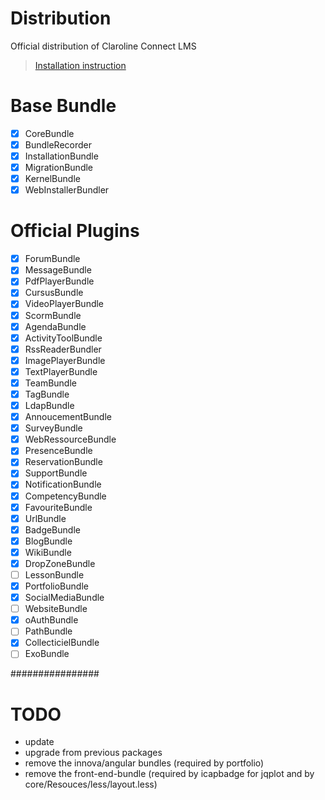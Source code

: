 # Distribution
Official distribution of Claroline Connect LMS

> [Installation instruction](https://github.com/claroline/Claroline/blob/master/README.md)

# Base Bundle

- [x] CoreBundle
- [x] BundleRecorder
- [x] InstallationBundle
- [x] MigrationBundle
- [x] KernelBundle
- [x] WebInstallerBundler

# Official Plugins

- [x] ForumBundle
- [x] MessageBundle
- [x] PdfPlayerBundle
- [x] CursusBundle
- [x] VideoPlayerBundle
- [x] ScormBundle
- [x] AgendaBundle
- [x] ActivityToolBundle
- [x] RssReaderBundler
- [x] ImagePlayerBundle
- [x] TextPlayerBundle
- [x] TeamBundle
- [x] TagBundle
- [x] LdapBundle
- [x] AnnoucementBundle
- [x] SurveyBundle
- [x] WebRessourceBundle
- [x] PresenceBundle
- [x] ReservationBundle
- [x] SupportBundle
- [x] NotificationBundle
- [x] CompetencyBundle
- [x] FavouriteBundle
- [x] UrlBundle
- [x] BadgeBundle
- [x] BlogBundle
- [x] WikiBundle
- [x] DropZoneBundle
- [ ] LessonBundle
- [x] PortfolioBundle
- [x] SocialMediaBundle
- [ ] WebsiteBundle
- [x] oAuthBundle
- [ ] PathBundle
- [x] CollecticielBundle
- [ ] ExoBundle

################

# TODO

- update
- upgrade from previous packages
- remove the innova/angular bundles (required by portfolio)
- remove the front-end-bundle (required by icapbadge for jqplot and by core/Resouces/less/layout.less)

